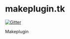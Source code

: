 makeplugin.tk
=============

[![Gitter](https://badges.gitter.im/Join%20Chat.svg)](https://gitter.im/DeadFire3/makeplugin.tk?utm_source=badge&utm_medium=badge&utm_campaign=pr-badge&utm_content=badge)

Makeplugin
